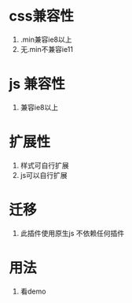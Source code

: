 # css兼容性
1. .min兼容ie8以上
2. 无.min不兼容ie11


# js 兼容性
1. 兼容ie8以上



# 扩展性
1. 样式可自行扩展
2. js可以自行扩展


# 迁移
1. 此插件使用原生js 不依赖任何插件


# 用法
1. 看demo



